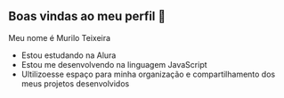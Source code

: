 ## Boas vindas ao meu perfil 💙

Meu nome é Murilo Teixeira
  
- Estou estudando na Alura
- Estou me desenvolvendo na linguagem JavaScript
- Ultilizoesse espaço para minha organização e compartilhamento dos meus projetos desenvolvidos

  
